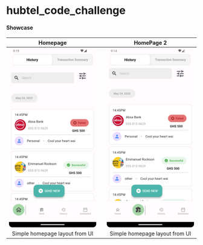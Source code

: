 # hubtel_code_challenge

#### Showcase
|                           Homepage                           |                                                    | HomePage 2  |
|:------------------------------------------------------------:|----------------------------------------------------|:-----------:|
|            <img src="images/s_m.png" width="300">            || <img src="images/s2.png" width="300">              |
| Simple homepage layout from UI || Simple homepage layout from UI |
